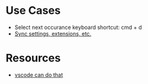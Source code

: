 # Use Cases

- Select next occurance keyboard shortcut: cmd + d
- [Sync settings, extensions, etc.](https://marketplace.visualstudio.com/items?itemName=Shan.code-settings-sync)

# Resources

- [vscode can do that](https://vscodecandothat.com/)
